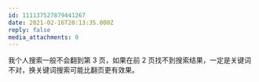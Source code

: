 ```yaml
---
id: 111137527879441267
date: 2021-02-16T20:13:35.000Z
reply: false
media_attachments: 0
---
```


我个人搜索一般不会翻到第 3 页，如果在前 2 页找不到搜索结果，一定是关键词不对，换关键词搜索可能比翻页更有效果。


